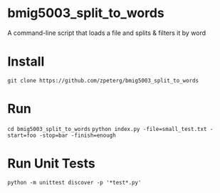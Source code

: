 # bmig5003_split_to_words
A command-line script that loads a file and splits &amp; filters it by word

# Install
```git clone https://github.com/zpeterg/bmig5003_split_to_words```

# Run
```cd bmig5003_split_to_words```
```python index.py -file=small_test.txt -start=foo -stop=bar -finish=enough```

# Run Unit Tests
```python -m unittest discover -p '*test*.py'```